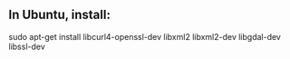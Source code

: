 
## In Ubuntu, install:

sudo apt-get install libcurl4-openssl-dev libxml2 libxml2-dev libgdal-dev libssl-dev
